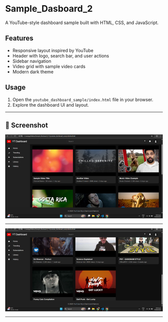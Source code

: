 # Sample_Dasboard_2

A YouTube-style dashboard sample built with HTML, CSS, and JavaScript.

## Features
- Responsive layout inspired by YouTube
- Header with logo, search bar, and user actions
- Sidebar navigation
- Video grid with sample video cards
- Modern dark theme

## Usage
1. Open the `youtube_dashboard_sample/index.html` file in your browser.
2. Explore the dashboard UI and layout.


---

## 📸 Screenshot

![Sample Dashboard Screenshot](1.png)

---

![Sample Dashboard Screenshot](2.png)

---